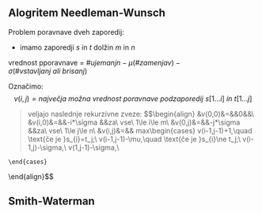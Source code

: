 ## Alogritem Needleman-Wunsch
Problem poravnave dveh zaporedij:
- imamo zaporedji $s$ in $t$ dolžin $m$ in $n$

vrednost pporavnave = $\# ujemanjn - \mu (\# zamenjav)- \sigma (\# vstavljanj\ ali\ brisanj)$

Označimo:
$$v(i,j)= največja\ možna\ vrednost\ poravnave\ podzaporedij\ s[1...i] \ in\ t[1...j]$$
> veljajo naslednje rekurzivne zveze:
> $$\begin{align}
&v(0,0)&=&&0&&\\
&v(i,0)&=&&-i*\sigma &&za\ vse\ 1\le i\le m\\
&v(0,j)&=&&-j*\sigma &&za\ vse\ 1\le j\le n\\
&v(i,j)&=&&	max\begin{cases}
		v(i-1,j-1)+1,\quad \text{če je }s_{i}=t_j;\\
		v(i-1,j-1)-\mu,\quad \text{če je }s_{i}\ne t_j;\\
		v(i-1,j)-\sigma,\\
		v(1,j-1)-\sigma,\\
		
	\end{cases}
\end{align}$$


## Smith-Waterman

